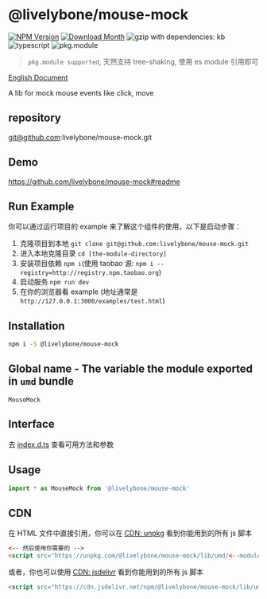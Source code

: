 # @livelybone/mouse-mock
[![NPM Version](http://img.shields.io/npm/v/@livelybone/mouse-mock.svg?style=flat-square)](https://www.npmjs.com/package/@livelybone/mouse-mock)
[![Download Month](http://img.shields.io/npm/dm/@livelybone/mouse-mock.svg?style=flat-square)](https://www.npmjs.com/package/@livelybone/mouse-mock)
![gzip with dependencies: kb](https://img.shields.io/badge/gzip--with--dependencies-kb-brightgreen.svg "gzip with dependencies: kb")
![typescript](https://img.shields.io/badge/typescript-supported-blue.svg "typescript")
![pkg.module](https://img.shields.io/badge/pkg.module-supported-blue.svg "pkg.module")

> `pkg.module supported`, 天然支持 tree-shaking, 使用 es module 引用即可

[English Document](./README.md)

A lib for mock mouse events like click, move

## repository
git@github.com:livelybone/mouse-mock.git

## Demo
https://github.com/livelybone/mouse-mock#readme

## Run Example
你可以通过运行项目的 example 来了解这个组件的使用，以下是启动步骤：

1. 克隆项目到本地 `git clone git@github.com:livelybone/mouse-mock.git`
2. 进入本地克隆目录 `cd [the-module-directory]`
3. 安装项目依赖 `npm i`(使用 taobao 源: `npm i --registry=http://registry.npm.taobao.org`)
4. 启动服务 `npm run dev`
5. 在你的浏览器看 example (地址通常是 `http://127.0.0.1:3000/examples/test.html`)

## Installation
```bash
npm i -S @livelybone/mouse-mock
```

## Global name - The variable the module exported in `umd` bundle
`MouseMock`

## Interface
去 [index.d.ts](./index.d.ts) 查看可用方法和参数

## Usage
```js
import * as MouseMock from '@livelybone/mouse-mock'
```

## CDN
在 HTML 文件中直接引用，你可以在 [CDN: unpkg](https://unpkg.com/@livelybone/mouse-mock/lib/umd/) 看到你能用到的所有 js 脚本
```html
<-- 然后使用你需要的 -->
<script src="https://unpkg.com/@livelybone/mouse-mock/lib/umd/<--module-->.js"></script>
```

或者，你也可以使用 [CDN: jsdelivr](https://cdn.jsdelivr.net/npm/@livelybone/mouse-mock/lib/umd/) 看到你能用到的所有 js 脚本
```html
<script src="https://cdn.jsdelivr.net/npm/@livelybone/mouse-mock/lib/umd/<--module-->.js"></script>
```
